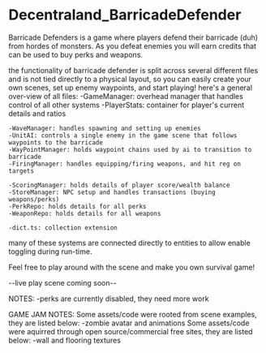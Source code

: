 # Decentraland_BarricadeDefender

Barricade Defenders is a game where players defend their barricade (duh) from hordes of monsters. As you defeat enemies you will earn credits that can be used to buy perks and weapons.

the functionality of barricade defender is split across several different files and is not
tied directly to a physical layout, so you can easily create your own scenes, set up
enemy waypoints, and start playing!
here's a general over-view of all files:
    -GameManager: overhead manager that handles control of all other systems
    -PlayerStats: container for player's current details and ratios

    -WaveManager: handles spawning and setting up enemies
    -UnitAI: controls a single enemy in the game scene that follows waypoints to the barricade
    -WayPointManager: holds waypoint chains used by ai to transition to barricade
    -FiringManager: handles equipping/firing weapons, and hit reg on targets

    -ScoringManager: holds details of player score/wealth balance
    -StoreManager: NPC setup and handles transactions (buying weapons/perks)
    -PerkRepo: holds details for all perks
    -WeaponRepo: holds details for all weapons

    -dict.ts: collection extension
many of these systems are connected directly to entities to allow enable toggling
during run-time.

Feel free to play around with the scene and make you own survival game!

--live play scene coming soon--

NOTES:
  -perks are currently disabled, they need more work

GAME JAM NOTES:
  Some assets/code were rooted from scene examples, they are listed below:
    -zombie avatar and animations
  Some assets/code were aquirred through open source/commercial free sites, they are listed below:
    -wall and flooring textures
